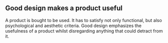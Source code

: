 ## Good design makes a product useful

A product is bought to be used. It has to satisfy not only functional, but also psychological and aesthetic criteria. Good design emphasizes the usefulness of a product whilst disregarding anything that could detract from it.
